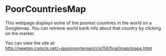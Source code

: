 # PoorCountriesMap
This webpage displays some of the poorest countries in the world on a Googlemap. You can retrieve world bank info about that country by clicking on the marker.

You can view the site at: http://newton.csmcis.net/~jasonmortensen/cis114/final/map/maps.html
